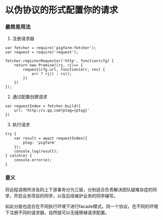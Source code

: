 # 以伪协议的形式配置你的请求

### 最简易用法
1. 注册请求器
```
var fetcher = require('pigfarm-fetcher');
var request = require('request');

fetcher.registerRequestor('http', function(cfg) {
    return new Promise((rs, rj)=> {
        request(cfg.url, function(err, res) {
            err ? rj() : rs();
        })    
    })
});
```

2. 通过配置创建请求
```
var requestIndex = fetcher.build({
    url: 'http://v.qq.com?ptag={ptag}'
})
```

3. 执行请求
```
try {
    var result = await requestIndex({
        ptag: 'pigfarm'
    });
    console.log(result);
} catch(e) {
    console.error(e);
}
```

### 意义
将远程调用所涉及的上下游事务分为三层，分别适合负责解决团队疑难杂症的同学，开启业务项目的同学，以及后续维护业务的同学编写。

如此分层也适合在不同执行环境下进行facade模式。同一个协议，在不同的环境下注册不同的请求器，自然就可以无缝移植请求配置。